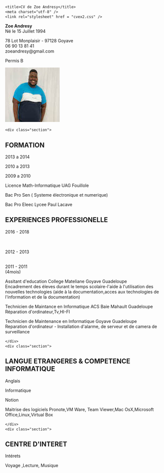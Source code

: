 # <!DOCTYPE html>
<html>
<head>
	
	<title>CV de Zoe Andresy</title>
    <meta charset="utf-8" />
    <link rel="stylesheet" href = "cvex2.css" />
</head>

<body>
<div class = "page" >
	<div class= "infophoto" >
	<div class="info">
	<p> <strong> Zoe Andresy</strong> <br/> Né le 15 Juillet 1994 </p>
<p> 78 Lot Monplaisir - 97128 Goyave<br/> 06 90 13 81 41<br/> zoeandresy@gmail.com</p>
<p> Permis B</p>
</div>

<div class="photo">
<img src="img1228.jpg" alt="Photo CV Zoe Andresy"/>
</div>
</div>

	<div class="section">
<h2> FORMATION </h2>
<div class="sec-gauche" id= "forma-gauche">
<p>2013 a 2014</p>
<p>2010 a 2013</p>
<p>2009 a 2010</p>
</div>
<div class="sec-droite">


<p><span class="titre">Licence Math-Informatique UAG Fouillole</span>
</p>
<p><span class="titre">Bac Pro Sen ( Systeme électronique et numerique) </span> </p>
<p><span class="titre">Bac Pro Eleec Lycee Paul Lacave </span> </p>
</div>
	</div>
	<div class="section">
<h2> EXPERIENCES PROFESSIONELLE</h2>

<div class="sec-gauche">

<p>2016 - 2018 <br/> <br/> <br/>  </p>
<div id="exp-gauche">
<p>2012 - 2013 <br/> <br/> </p>
<p>2011 - 2011<br/> <span class="durée">(4mois)</span> </p>
</div>

</div>
<div class="sec-droite">
<p><span class="titre"> Assitant d'education College Mateliane Goyave Guadeloupe</span> <br/> Encadrement des éleves durant le temps scolaire-l'aide à l'utilisation des nouvelles technologies (aide à la documentation,acces aux technologies de l'information et de la documentation)</p>
<p><span class="titre"> Technicien de Maintance en Informatique ACS Baie Mahault Guadeloupe</span> <br/> Réparation d'ordinateur,Tv,HI-FI</p>
<p><span class="titre"> Technicien de Maintenance en Informatique Goyave Guadeloupe</span> <br/> Reparation d'ordinateur - Installation d'alarme, de serveur et de camera de surveillance</p>




</div>

	</div>
	<div class="section">
<h2> LANGUE ETRANGERES & COMPETENCE INFORMATIQUE</h2>

<div class="sec-gauche">
<p> Anglais</p>
<p> Informatique</p>
</div>
<div class="sec-droite">
	<p> Notion</p>
	<p> Maitrise des logiciels Pronote,VM Ware, Team Viewer,Mac OsX,Microsoft Office,Linux,Virtual Box </p>

</div>

	</div>
	<div class="section">
<h2> CENTRE D'INTERET </h2>

<div class="sec-gauche">
<p>Intérets</p>
</div>
<div class="sec-droite">
<p> Voyage ,Lecture, Musique</p>
</div>
</div> 
</div>
</body>
</html>
